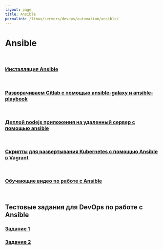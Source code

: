 ```yaml
---
layout: page
title: Ansible
permalink: /linux/servers/devops/automation/ansible/
---
```


# Ansible

<br/>

### [Инсталляция Ansible](/linux/servers/devops/automation/ansible/install/)

<br/>

### [Разворачиваем Gitlab с помощью ansible-galaxy и ansible-playbook](/linux/servers/devops/automation/ansible/gitlab/)

<br/>

### [Деплой nodejs приложения на удаленный сервер с помощью ansible](/linux/servers/devops/automation/ansible/deploy-node-app-by-ansible/)

<br/>

### [Скрипты для развертывания Kubernetes с помощью Ansible в Vagrant](https://bitbucket.org/sysadm-ru/vagrant-ansible-kubernetes/)

<br/>

### [Обучающие видео по работе с Ansible](/linux/servers/devops/automation/ansible/videos/)


<br/>

## Тестовые задания для DevOps по работе с Ansible

### [Задание 1](https://bitbucket.org/sysadm-ru/artem-ansible/src/master/)

### [Задание 2](https://github.com/edvegas/ssoft-test)


